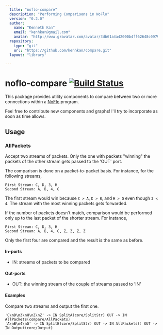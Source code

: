 ```yaml
---
  title: "noflo-compare"
  description: "Performing Comparisons in NoFlo"
  version: "0.2.0"
  author: 
    name: "Kenneth Kan"
    email: "kenhkan@gmail.com"
    avatar: "http://www.gravatar.com/avatar/3db61a4a42000b4ff62648c0979e8920?s=23"
  repository: 
    type: "git"
    url: "https://github.com/kenhkan/compare.git"
  layout: "library"

---
```

# noflo-compare [![Build Status](https://secure.travis-ci.org/kenhkan/noflo-compare.png?branch=master)](http://travis-ci.org/kenhkan/noflo-compare)

This package provides utility components to compare between two or more
connections within a [NoFlo](http://noflojs.org/) program.

Feel free to contribute new components and graphs! I'll try to
incorporate as soon as time allows.


Usage
-------------------------------

### AllPackets ###

Accept two streams of packets. Only the one with packets "winning" the
packets of the other stream gets passed to the 'OUT' port.

The comparison is done on a packet-to-packet basis. For instance, for
the following streams,

    First Stream: C, D, 3, H
    Second Stream: A, B, 4, G

The first stream would win because `C > A`, `D > B`, and `H > G` even
though `3 < 4`. The stream with the most winning packets gets forwarded.

If the number of packets doesn't match, comparison would be performed
only up to the last packet of the shorter stream. For instance,

    First Stream: C, D, 3, H
    Second Stream: A, B, 4, G, Z, Z, Z, Z

Only the first four are compared and the result is the same as before.

#### In-ports

  * IN: streams of packets to be compared

#### Out-ports

  * OUT: the winning stream of the couple of streams passed to 'IN'

#### Examples

Compare two streams and output the first one.

    'C\nD\n3\nH\nZ\nZ' -> IN SplitA(core/SplitStr) OUT -> IN AllPackets(compare/AllPackets)
    'A\nB\n4\nG' -> IN SplitB(core/SplitStr) OUT -> IN AllPackets() OUT -> IN Output(core/Output)
